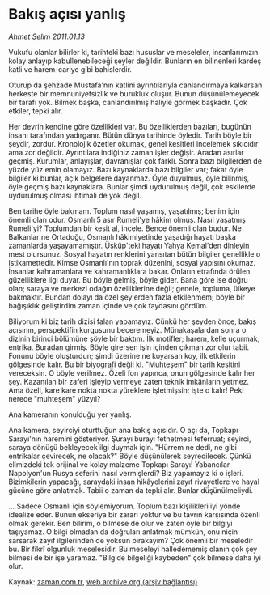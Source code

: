 # Bakış açısı yanlış

*Ahmet Selim 2011.01.13*

<td class="columnist-detail">
<p>Vukufu olanlar bilirler ki, tarihteki bazı hususlar ve meseleler, insanlarımızın kolay anlayıp kabullenebileceği şeyler değildir. Bunların en bilinenleri kardeş katli ve harem-cariye gibi bahislerdir.</p>
<p>
<div id="haberMetinDiv">
<p>Oturup da şehzade Mustafa'nın katlini ayrıntılarıyla canlandırmaya kalkarsan herkeste bir memnuniyetsizlik ve burukluk oluşur. Bunun düşünülemeyecek bir tarafı yok. Bilmek başka, canlandırılmış haliyle görmek başkadır. Çok etkiler, tepki alır.
<p>Her devrin kendine göre özellikleri var. Bu özelliklerden bazıları, bugünün insanı tarafından yadırganır. Bütün dünya tarihinde öyledir. Tarih böyle bir şeydir, zordur. Kronolojik özetler okumak, genel kesitleri incelemek sıkıcıdır ama zor değildir. Ayrıntılara indiğiniz zaman işler değişir. Aradan asırlar geçmiş. Kurumlar, anlayışlar, davranışlar çok farklı. Sonra bazı bilgilerden de yüzde yüz emin olamayız. Bazı kaynaklarda bazı bilgiler var; fakat öyle bilgiler ki bunlar, açık belgelere dayanmaz. Öyle duyulmuş, öyle bilinmiş, öyle geçmiş bazı kaynaklara. Bunlar şimdi uydurulmuş değil, çok eskilerde uydurulmuş olması ihtimali de yok değil.
<p>Ben tarihe öyle bakmam. Toplum nasıl yaşamış, yaşatılmış; benim için önemli olan odur. Osmanlı 5 asır Rumeli'ye hâkim olmuş. Nasıl yaşatmış Rumeli'yi? Toplumdan bir kesit al, incele. Bence önemli olan budur. Ne Balkanlar ne Ortadoğu, Osmanlı hâkimiyetinde yaşadığı hayatı başka zamanlarda yaşayamamıştır. Üsküp'teki hayatı Yahya Kemal'den dinleyin mest olursunuz. Sosyal hayatın renklerini yansıtan bütün bilgiler genellikle o istikamettedir. Kimse Osmanlı'nın toprak düzenini, sosyal yapısını okumaz. İnsanlar kahramanlara ve kahramanlıklara bakar. Onların etrafında örülen güzelliklere ilgi duyar. Bu böyle gelmiş, böyle gider. Bana göre ise doğru olan; saraya ve merkezi odağın özelliklerine değil; genele, topluma, ülkeye bakmaktır. Bundan dolayı da özel şeylerden fazla etkilenmem; böyle bir bağışıklık geliştirdim zaman içinde ve çok faydasını gördüm.
<p>Biliyorum ki biz tarih dizisi falan yapamayız. Çünkü her şeyden önce, bakış açısının, perspektifin kurgusunu beceremeyiz. Münakaşalardan sonra o dizinin birinci bölümüne şöyle bir baktım. İlk motifler; harem, kelle uçurmak, entrika. Buradan girmiş. Böyle girersen işin içinden çıkman zor olur tabii. Fonunu böyle oluşturdun; şimdi üzerine ne koyarsan koy, ilk etkilerin gölgesinde kalır. Bu bir biyografi değil ki. "Muhteşem" bir tarih kesitini vereceksin. O böyle verilmez. Özeli fon yapınca, onun gölgesinde kalır her şey. Kazanılan bir zaferi işleyip vermeye zaten teknik imkânların yetmez. Ama özeli, kare kare nokta nokta yüreklere işletmişsin; işte o kalır! Peki nerede "muhteşem" yüzyıl?
<p>Ana kameranın konulduğu yer yanlış.
<p>Ana kamera, seyirciyi oturttuğun ana bakış açısıdır. O açı da, Topkapı Sarayı'nın haremini gösteriyor. Şurayı burayı fethetmesi teferruat; seyirci, saraya dönüşü bekleyecek ilgi duymak için. "Hürrem ne dedi, ne gibi entrikalar çevirecek, ne olacak?" Böyle düşünülerek seyredilecek. Çünkü elimizdeki tek orijinal ve kolay malzeme Topkapı Sarayı! Yabancılar Napolyon'un Rusya seferini nasıl vermişlerdi? Biz yapamayız ki o işleri. Bizimkilerin yapacağı, saraydaki insan hikâyelerini zayıf rivayetlere ve hayal gücüne göre anlatmak. Tabii o zaman da tepki alır. Bunlar düşünülmeliydi.
<p>... Sadece Osmanlı için söylemiyorum. Toplum bazı kişilikleri iyi yönde idealize eder. Bunun ekseriya bir zararı yoktur ve bu tavrın karşısında özenli olmak gerekir. Ben bilirim, o bilmese de olur ve zaten öyle bir bilgiyi taşıyamaz. O bilgi olmadan da doğruları anlatmak mümkün, onu niçin sarsarak zayıf ilgilerinden de yoksun bırakayım? Çok önemli bir meseledir bu. Bir fikrî olgunluk meselesidir. Bu meseleyi halledememiş olanın çok şey bilmesi de bir işe yaramaz. "Bilgide bilgeliği kaybeden" çok bilmese daha iyi olur. </p></p></p></p></p></p></p></div>
</p>
<a href="http://web.archive.org/web/20110123145534/mailto:a.selim@zaman.com.tr">
</a></td>

Kaynak: [zaman.com.tr](http://zaman.com.tr/yazar.do?yazino=1078127), [web.archive.org (arşiv bağlantısı)](http://web.archive.org/web/20110123145534/http://zaman.com.tr:80/yazar.do?yazino=1078127)
